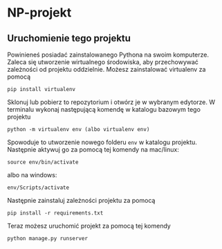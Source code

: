 # NP-projekt

## Uruchomienie tego projektu

Powinieneś posiadać zainstalowanego Pythona na swoim komputerze. Zaleca się utworzenie wirtualnego środowiska, aby przechowywać zależności od projektu oddzielnie. Możesz zainstalować virtualenv za pomocą

```
pip install virtualenv
```

Sklonuj lub pobierz to repozytorium i otwórz je w wybranym edytorze. W terminalu wykonaj następującą komendę w katalogu bazowym tego projektu

```
python -m virtualenv env (albo virtualenv env)
```

Spowoduje to utworzenie nowego folderu `env` w katalogu projektu. Następnie aktywuj go za pomocą tej komendy na mac/linux:

```
source env/bin/activate
```

albo na windows:
```
env/Scripts/activate
```

Następnie zainstaluj zależności projektu za pomocą

```
pip install -r requirements.txt
```

Teraz możesz uruchomić projekt za pomocą tej komendy

```
python manage.py runserver
```